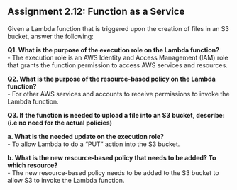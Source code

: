 ## Assignment 2.12: Function as a Service

Given a Lambda function that is triggered upon the creation of files in an S3 bucket, answer the following:

**Q1. What is the purpose of the execution role on the Lambda function?**
<br>- The execution role is an AWS Identity and Access Management (IAM) role that grants the function permission to access AWS services and resources.

**Q2. What is the purpose of the resource-based policy on the Lambda function?**
<br>- For other AWS services and accounts to receive permissions to invoke the Lambda function.

**<p>Q3. If the function is needed to upload a file into an S3 bucket, describe: (i.e no need for the actual policies)**

**<p>a. What is the needed update on the execution role?**
<br>- To allow Lambda to do a “PUT” action into the S3 bucket.

**b. What is the new resource-based policy that needs to be added? To which resource?**
<br>- The new resource-based policy needs to be added to the S3 bucket to allow S3 to invoke the Lambda function.

